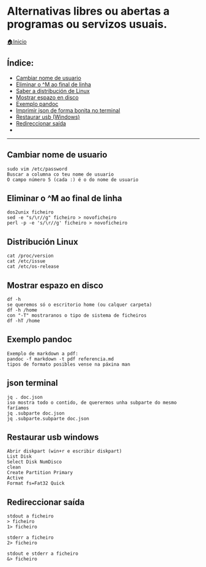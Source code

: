 # Alternativas libres ou abertas a programas ou servizos usuais.

[🏠Inicio](../README.md)

## Índice:
* [Cambiar nome de usuario](minitutos.md#Cambiar-nome-de-usuario)
* [Eliminar o ^M ao final de linha](minitutos.md#eliminar-o-^m-ao-final-de-linha)
* [Saber a distribución de Linux](minitutos.md#distribucion-linux)
* [Mostrar espazo en disco](minitutos.md#mostrar-espazo-en-disco)
* [Exemplo pandoc](minitutos.md#exemplo-pandoc)
* [Imprimir json de forma bonita no terminal](minitutos.md#json-terminal)
* [Restaurar usb (Windows)](minitutos.md#restaurar-usb-windows)
* [Redireccionar saída](minitutos.md#redireccionar-saida)
* [](minitutos.md#)

------

## Cambiar nome de usuario
	sudo vim /etc/password
	Buscar a columna co teu nome de usuario
	O campo número 5 (cada :) é o do nome de usuario

## Eliminar o ^M ao final de linha
	dos2unix ficheiro
	sed -e "s/\r//g" ficheiro > novoficheiro
	perl -p -e 's/\r//g' ficheiro > novoficheiro

## Distribución Linux
	cat /proc/version
	cat /etc/issue
	cat /etc/os-release

## Mostrar espazo en disco
	df -h
	se queremos só o escritorio home (ou calquer carpeta)
	df -h /home
	con "-T" mostraranos o tipo de sistema de ficheiros
	df -hT /home

## Exemplo pandoc
	Exemplo de markdown a pdf:
	pandoc -f markdown -t pdf referencia.md
	tipos de formato posibles vense na páxina man

## json terminal
	jq . doc.json
	iso mostra todo o contido, de querermos unha subparte do mesmo faríamos
	jq .subparte doc.json
	jq .subparte.subparte doc.json
	
## Restaurar usb windows
	Abrir diskpart (win+r e escribir diskpart)
	List Disk
	Select Disk NumDisco
	clean
	Create Partition Primary
	Active
	Format fs=Fat32 Quick

## Redireccionar saída
	stdout a ficheiro
	> ficheiro
	1> ficheiro

	stderr a ficheiro
	2> ficheiro

	stdout e stderr a ficheiro
	&> ficheiro








